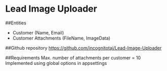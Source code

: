 # Lead Image Uploader

##Entities
- Customer (Name, Email)
- Customer Attachments (FileName, ImageData)

##Github repository
https://github.com/incognitotaj/Lead-Image-Uploader

##Requirements
Max. number of attachments per customer = 10
Implemented using global options in appsettings
